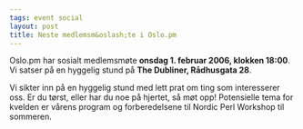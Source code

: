 ```yaml
---
tags: event social
layout: post
title: Neste medlemsm&oslash;te i Oslo.pm
---
```

<p>Oslo.pm har sosialt medlemsmøte <strong>onsdag 1. februar 2006, klokken
18:00</strong>. Vi satser på en hyggelig stund på
<strong>The Dubliner, Rådhusgata 28</strong>.</p>

<p>
Vi sikter inn på en hyggelig stund med lett prat om ting som
interesserer oss. Er du tørst, eller har du noe på hjertet,
så møt opp! Potensielle tema for kvelden er vårens
program og forberedelsene til Nordic Perl Workshop til sommeren. 
</p>
